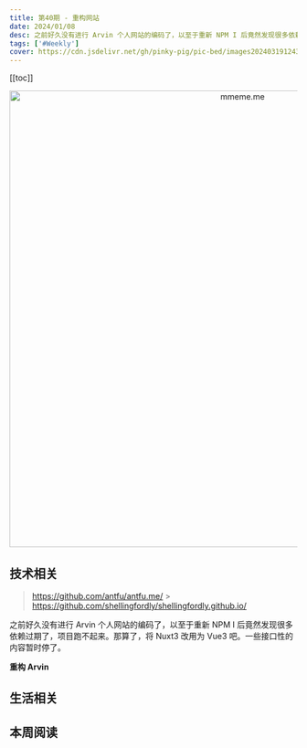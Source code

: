 ```yaml
---
title: 第40期 - 重构网站
date: 2024/01/08
desc: 之前好久没有进行 Arvin 个人网站的编码了，以至于重新 NPM I 后竟然发现很多依赖过期了，项目跑不起来。那算了，将 Nuxt3 改用为 Vue3 吧。一些接口性的内容暂时停了。
tags: ['#Weekly']
cover: https://cdn.jsdelivr.net/gh/pinky-pig/pic-bed/images20240319124324.png
---
```


[[toc]]

<p align="center">
  <img alt="mmeme.me" src="https://cdn.jsdelivr.net/gh/pinky-pig/pic-bed/images20240319124324.png" width=800 />
</p>

## 技术相关

> https://github.com/antfu/antfu.me/ > https://github.com/shellingfordly/shellingfordly.github.io/

之前好久没有进行 Arvin 个人网站的编码了，以至于重新 NPM I 后竟然发现很多依赖过期了，项目跑不起来。那算了，将 Nuxt3 改用为 Vue3 吧。一些接口性的内容暂时停了。

**重构 Arvin**

## 生活相关

## 本周阅读
